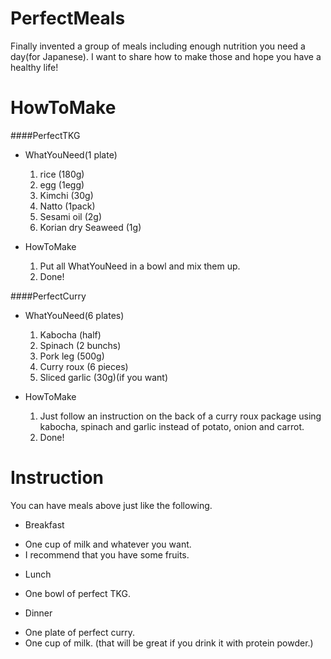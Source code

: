 PerfectMeals
============

Finally invented a group of meals including enough nutrition you need a day(for Japanese).
I want to share how to make those and hope you have a healthy life!

HowToMake
=========

####PerfectTKG

* WhatYouNeed(1 plate)
   1. rice (180g)
   2. egg (1egg)
   3. Kimchi (30g)
   4. Natto (1pack)
   5. Sesami oil (2g)
   6. Korian dry Seaweed (1g)

* HowToMake
   1. Put all WhatYouNeed in a bowl and mix them up.
   2. Done!

####PerfectCurry
* WhatYouNeed(6 plates)
   1. Kabocha (half)
   2. Spinach (2 bunchs)
   3. Pork leg (500g)
   4. Curry roux (6 pieces)
   5. Sliced garlic (30g)(if you want)

* HowToMake
  1. Just follow an instruction on the back of a curry roux package using kabocha, spinach and garlic instead of potato, onion and carrot.
  2. Done!

Instruction
===========

You can have meals above just like the following.
* Breakfast
 - One cup of milk and whatever you want.
 - I recommend that you have some fruits.

* Lunch
 - One bowl of perfect TKG.

* Dinner
 - One plate of perfect curry.
 - One cup of milk. (that will be great if you drink it with protein powder.)
